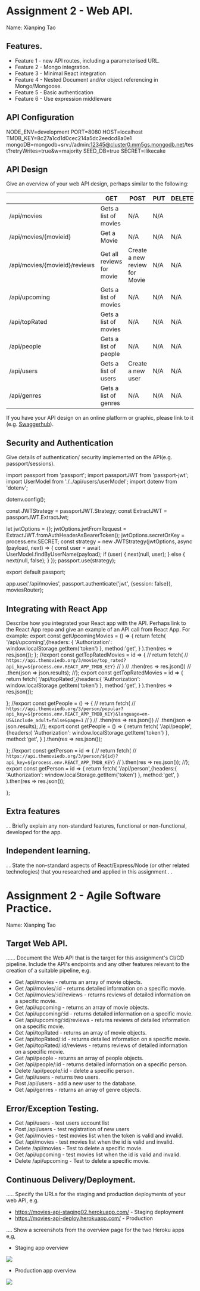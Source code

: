 # Assignment 2 - Web API.

Name: Xianping Tao

## Features. 
 + Feature 1 - new API routes, including a parameterised URL.
 + Feature 2 - Mongo integration.
 + Feature 3 - Minimal React integration
 + Feature 4 - Nested Document and/or object referencing in Mongo/Mongoose.
 + Feature 5 - Basic authentication
 + Feature 6 - Use expression middleware


## API Configuration

NODE_ENV=development
PORT=8080
HOST=localhost
TMDB_KEY=8c27a1cd1d0cec214a5dc2eedcd8a0e1
mongoDB=mongodb+srv://admin:12345@cluster0.mm5gs.mongodb.net/test?retryWrites=true&w=majority
SEED_DB=true
SECRET=ilikecake


## API Design
Give an overview of your web API design, perhaps similar to the following: 

|  |  GET | POST | PUT | DELETE
| -- | -- | -- | -- | -- 
| /api/movies |Gets a list of movies | N/A | N/A |
| /api/movies/{movieid} | Get a Movie | N/A | N/A | N/A
| /api/movies/{movieid}/reviews | Get all reviews for movie | Create a new review for Movie | N/A | N/A  
| /api/upcoming | Gets a list of movies | N/A | N/A | N/A
| /api/topRated |Gets a list of movies | N/A | N/A | N/A
| /api/people |Gets a list of people | N/A | N/A | N/A
| /api/users |Gets a list of users | Create a new user | N/A | N/A
| /api/genres |Gets a list of genres | N/A | N/A | N/A


If you have your API design on an online platform or graphic, please link to it (e.g. [Swaggerhub](https://app.swaggerhub.com/)).


## Security and Authentication
Give details of authentication/ security implemented on the API(e.g. passport/sessions).

import passport from 'passport';
import passportJWT from 'passport-jwt';
import UserModel from './../api/users/userModel';
import dotenv from 'dotenv';

dotenv.config();

const JWTStrategy = passportJWT.Strategy;
const ExtractJWT = passportJWT.ExtractJwt;

let jwtOptions = {};
jwtOptions.jwtFromRequest = ExtractJWT.fromAuthHeaderAsBearerToken();
jwtOptions.secretOrKey = process.env.SECRET;
const strategy = new JWTStrategy(jwtOptions, async (payload, next) => {
  const user = await UserModel.findByUserName(payload);
  if (user) {
    next(null, user);
  } else {
    next(null, false);
  }
});
passport.use(strategy);

export default passport;



app.use('/api/movies', passport.authenticate('jwt', {session: false}), moviesRouter);



## Integrating with React App

Describe how you integrated your React app with the API. Perhaps link to the React App repo and give an example of an API call from React App. For example: 
  export const getUpcomingMovies = () => {
    return fetch(
       '/api/upcoming',{headers: {
         'Authorization': window.localStorage.getItem('token')
      },
      method:'get',
    }
    ).then(res => res.json());
  };
  //export const getTopRatedMovies = id => {
  //  return fetch(
  //    `https://api.themoviedb.org/3/movie/top_rated?api_key=${process.env.REACT_APP_TMDB_KEY}`
  //  )
  //    .then(res => res.json())
  //    .then(json => json.results);
  //};
  export const getTopRatedMovies = id => {
    return fetch(
      '/api/topRated',{headers:{
        'Authorization': window.localStorage.getItem('token') 
      },
    method:'get',
      }
      ).then(res => res.json());
      
  };
  //export const getPeople = () => {
  //  return fetch(
  //    `https://api.themoviedb.org/3/person/popular?api_key=${process.env.REACT_APP_TMDB_KEY}&language=en-US&include_adult=false&page=1`
  //  )
  //    .then(res => res.json())
  //    .then(json => json.results);
  //};
  export const getPeople = () => {
    return fetch(
      '/api/people',{headers:{
        'Authorization': window.localStorage.getItem('token') 
      },
    method:'get',
      }
      ).then(res => res.json());
      
  };
  //export const getPerson = id => {
  //  return fetch(
  //    `https://api.themoviedb.org/3/person/${id}?api_key=${process.env.REACT_APP_TMDB_KEY}`
  //  ).then(res => res.json());
  //};
  export const getPerson = id => {
    return fetch(
      '/api/person',{headers:{
        'Authorization': window.localStorage.getItem('token') 
      },
    method:'get',
      }
      ).then(res => res.json());
      
  };

## Extra features

. . Briefly explain any non-standard features, functional or non-functional, developed for the app.  

## Independent learning.

. . State the non-standard aspects of React/Express/Node (or other related technologies) that you researched and applied in this assignment . .  



# Assignment 2 - Agile Software Practice.

Name: Xianping Tao

## Target Web API.

...... Document the Web API that is the target for this assignment's CI/CD pipeline. Include the API's endpoints and any other features relevant to the creation of a suitable pipeline, e.g.

+ Get /api/movies - returns an array of movie objects.
+ Get /api/movies/:id - returns detailed information on a specific movie.
+ Get /api/movies/:id/reviews - returns reviews of detailed information on a specific movie.
+ Get /api/upcoming - returns an array of movie objects.
+ Get /api/upcoming/:id - returns detailed information on a specific movie.
+ Get /api/upcoming/:id/reviews - returns reviews of detailed information on a specific movie.
+ Get /api/topRated - returns an array of movie objects.
+ Get /api/topRated/:id - returns detailed information on a specific movie.
+ Get /api/topRated/:id/reviews - returns reviews of detailed information on a specific movie.
+ Get /api/people - returns an array of people objects.
+ Get /api/people/:id - returns detailed information on a specific person.
+ Delete /api/people/:id - delete a specific person.
+ Get /api/users - returns two users.
+ Post /api/users - add a new user to the database.
+ Get /api/genres - returns an array of genre objects.

## Error/Exception Testing.

+ Get /api/users - test users account list
+ Post /api/users - test registration of new users
+ Get /api/movies - test movies list when the token is valid and invalid.
+ Get /api/movies - test movies list when the id is valid and invalid.
+ Delete /api/movies - Test to delete a specific movie.
+ Get /api/upcoming - test movies list when the id is valid and invalid.
+ Delete /api/upcoming - Test to delete a specific movie.



## Continuous Delivery/Deployment.

..... Specify the URLs for the staging and production deployments of your web API, e.g.

+ https://movies-api-staging02.herokuapp.com/ - Staging deployment
+ https://movies-api-deploy.herokuapp.com/ - Production



.... Show a screenshots from the overview page for the two Heroku apps e,g,

+ Staging app overview 

![][movie-api-staging]


+ Production app overview 

![][movie-api-deploy]

[movie-api-staging]: ./img/movies-api-staging.png
[movie-api-deploy]: ./img/movies-api-deploy.png